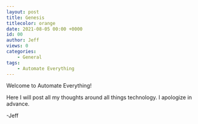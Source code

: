 ```yaml
---
layout: post
title: Genesis
titlecolor: orange
date: 2021-08-05 00:00 +0000
id: 00
author: Jeff
views: 0
categories:
    - General
tags:
    - Automate Everything
---
```


Welcome to Automate Everything!
<!--more-->

Here I will post all my thoughts around all things technology. I apologize in advance.

-Jeff
